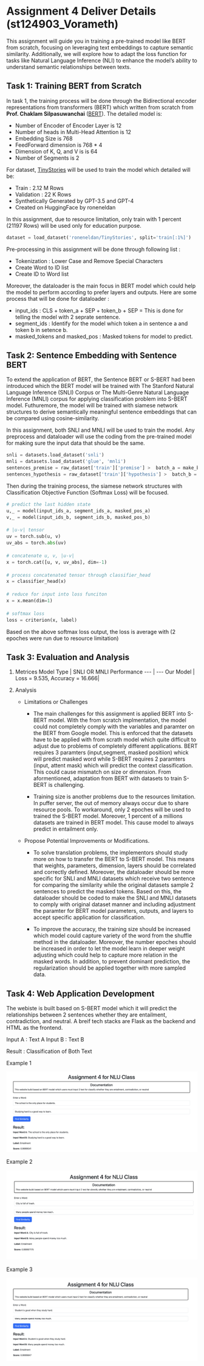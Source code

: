 # Assignment 4 Deliver Details (st124903_Vorameth)

This assignment will guide you in training a pre-trained model like BERT from scratch, focusing on
leveraging text embeddings to capture semantic similarity. Additionally, we will explore how to adapt the
loss function for tasks like Natural Language Inference (NLI) to enhance the model’s ability to understand
semantic relationships between texts.

## Task 1: Training BERT from Scratch

In task 1, the training process will be done through the Bidirectional encoder representations from transformers (BERT) which written from scratch from **Prof. Chaklam Silpasuwanchai** ([BERT](https://github.com/chaklam-silpasuwanchai/Python-fo-Natural-Language-Processing/tree/main/Code/02%20-%20DL/04%20-%20Masked%20Language%20Model)). The detailed model is: 
- Number of Encoder of Encoder Layer is 12
- Number of heads in Multi-Head Attention is 12
- Embedding Size is 768
- FeedForward dimension is 768 * 4 
- Dimension of K, Q, and V is is 64
- Number of Segments is 2


For dataset, [TinyStories](https://huggingface.co/datasets/roneneldan/TinyStories) will be used to train the model which detailed will be:
- Train : 2.12 M Rows
- Validation : 22 K Rows
- Synthetically Generated by GPT-3.5 and GPT-4
- Created on HuggingFace by roneneldan

In this assignment, due to resource limitation, only train with 1 percent (21197 Rows) will be used only for education purpose. 

```python
dataset = load_dataset('roneneldan/TinyStories', split='train[:1%]')
```

Pre-processing in this assignment will be done through following list : 
- Tokenization : Lower Case and Remove Special Characters
- Create Word to ID list
- Create ID to Word list

Moreover, the dataloader is the main focus in BERT model which could help the model to perform according to prefer layers and outputs. Here are some process that will be done for dataloader : 
- input_ids : CLS + token_a + SEP + token_b + SEP = This is done for telling the model with 2 seprate sentence. 
- segment_ids : Identify for the model which token a in sentence a and token b in setence b.
- masked_tokens and masked_pos : Masked tokens for model to predict. 

## Task 2: Sentence Embedding with Sentence BERT

To extend the application of BERT, the Sentence BERT or S-BERT had been introduced which the BERT model will be trained with The Stanford Natural Language Inference (SNLI) Corpus or The Multi-Genre Natural Language Inference (MNLI) corpus for applying classification problem into S-BERT model. Futhuremore, the model will be trained with siamese network structures to derive semantically meaningful sentence embeddings that can be compared using cosine-similarity.

In this assignment, both SNLI and MNLI will be used to train the model. Any preprocess and dataloader will use the coding from the pre-trained model for making sure the input data that should be the same.

```python
snli = datasets.load_dataset('snli')
mnli = datasets.load_dataset('glue', 'mnli')
sentences_premise = raw_dataset['train']['premise'] >  batch_a = make_batch()
sentences_hypothesis = raw_dataset['train']['hypothesis'] >  batch_b = make_batch()
```

Then during the training process, the siamese network structures with Classification Objective Function (Softmax Loss) will be focused. 

```python
# predict the last hidden state
u,_ = model(input_ids_a, segment_ids_a, masked_pos_a)  
v,_ = model(input_ids_b, segment_ids_b, masked_pos_b)  

# |u-v| tensor
uv = torch.sub(u, v)  
uv_abs = torch.abs(uv) 

# concatenate u, v, |u-v|
x = torch.cat([u, v, uv_abs], dim=-1) 

# process concatenated tensor through classifier_head
x = classifier_head(x) 

# reduce for input into loss funciton
x = x.mean(dim=1)

# softmax loss
loss = criterion(x, label)
```

Based on the above softmax loss output, the loss is average with (2 epoches were run due to resource limitation)

## Task 3: Evaluation and Analysis
1. Metrices
    Model Type | SNLI OR MNLI Performance
    --- | --- 
    Our Model | Loss = 9.535, Accuracy =  16.666|


2. Analysis
    - Limitations or Challenges
        - The main challenges for this assignment is applied BERT into S-BERT model. With the from scratch implmentation, the model could not completely comply with the variables and paramter on the BERT from Google model. This is enforced that the datasets have to be applied with from scrath model which quite difficult to adjust due to problems of completely different applications. BERT requires 3 paramters (input,segment, masked positiion) whick will predict masked word while S-BERT requires 2 paramters (input, attent mask) which will predict the context classification. This could cause mismatch on size or dimension. From aformentioned, adaptation from BERT with datasets to train S-BERT is challenging.

        - Training size is another problems due to the resources limitation. In puffer server, the out of memory always occur due to share resource pools. To workaround, only 2 epoches will be used to trained the S-BERT model. Moreover, 1 percent of a millions datasets are trained in BERT model. This cause model to always predict in entailment only.

    - Propose Potential Improvements or Modifications.
        - To solve translation problems, the implementors should study more on how to transfer the BERT to S-BERT model. This means that weights, parameters, dimension, layers should be correlated and correctly defined. Moreover, the dataloader should be more specific for SNLI and MNLI datasets which receive two sentence for comparing the similarity while the original datasets sample 2 sentences to predict the masked tokens. Based on this, the dataloader should be coded to make the SNLI and MNLI datasets to comply with original dataset manner and including adjustment the paramter for BERT model parameters, outputs, and layers to accept specific application for classification.

        - To improve the accuracy, the training size should be increased which model could capture variety of the word from the shuffle method in the dataloader. Moreover, the number epoches should be increased in order to let the model learn in deeper weight adjusting which could help to capture more relation in the masked words. In addition, to prevent dominant prediction, the regularization should be applied together with more sampled data. 



## Task 4: Web Application Development

The webiste is built based on S-BERT model which it will predict the relationships between 2 sentences whether they are entailment, contradiction, and neutral. A breif tech stacks are Flask as the backend and HTML as the frontend.

Input A : Text A
Input B : Text B

Result : Classification of Both Text

Example 1

![website](https://github.com/MrWhiteC/Natural_Language_Understanding_AIT/blob/main/Assignment4/images/website1.png)

Example 2

![website](https://github.com/MrWhiteC/Natural_Language_Understanding_AIT/blob/main/Assignment4/images/website2.png)

Example 3

![website](https://github.com/MrWhiteC/Natural_Language_Understanding_AIT/blob/main/Assignment4/images/website3.png)

    